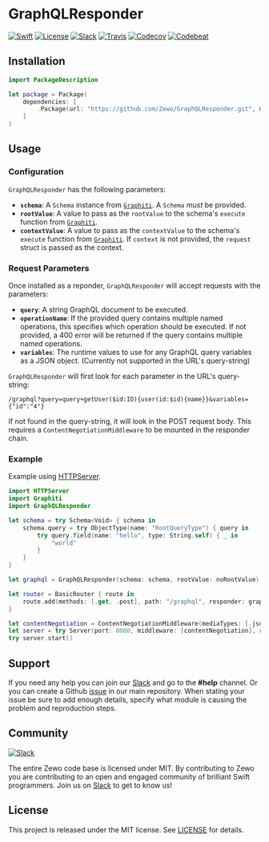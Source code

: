 # GraphQLResponder

[![Swift][swift-badge]][swift-url]
[![License][mit-badge]][mit-url]
[![Slack][slack-badge]][slack-url]
[![Travis][travis-badge]][travis-url]
[![Codecov][codecov-badge]][codecov-url]
[![Codebeat][codebeat-badge]][codebeat-url]

## Installation

```swift
import PackageDescription

let package = Package(
    dependencies: [
        .Package(url: "https://github.com/Zewo/GraphQLResponder.git", majorVersion: 0, minor: 14),
    ]
)
```

## Usage

### Configuration

`GraphQLResponder` has the following parameters:

- **`schema`**: A `Schema` instance from [`Graphiti`](https://github.com/GraphQLSwift/Graphiti). A `Schema` *must* be provided.
- **`rootValue`**: A value to pass as the `rootValue` to the schema's `execute` function from [`Graphiti`](https://github.com/GraphQLSwift/Graphiti).
- **`contextValue`**: A value to pass as the `contextValue` to the schema's `execute` function from [`Graphiti`](https://github.com/GraphQLSwift/Graphiti). If `context` is not provided, the `request` struct is passed as the context.

<!---
- **`graphiql `**: If `true`, presents [GraphiQL](https://github.com/graphql/graphiql) when the GraphQL endpoint is loaded in a browser. We recommend that you set `graphiql` to `true` when your app is in development, because it's quite useful. You may or may not want it in production.
-->

### Request Parameters

Once installed as a reponder, `GraphQLResponder` will accept requests with the parameters:

- **`query`**: A string GraphQL document to be executed.
- **`operationName`**: If the provided query contains multiple named operations, this specifies which operation should be executed. If not provided, a 400 error will be returned if the query contains multiple named operations.
- **`variables`**: The runtime values to use for any GraphQL query variables as a JSON object. (Currently not supported in the URL's query-string)

<!---
- **`raw`**: If the `graphiql` option is enabled and the raw parameter is provided raw JSON will always be returned instead of GraphiQL even when loaded from a browser.
-->

`GraphQLResponder` will first look for each parameter in the URL's query-string:

```
/graphql?query=query+getUser($id:ID){user(id:$id){name}}&variables={"id":"4"}
```
If not found in the query-string, it will look in the POST request body. This requires a `ContentNegotiationMiddleware` to be mounted in the responder chain.

### Example

Example using [HTTPServer](https://github.com/Zewo/HTTPServer).

```swift
import HTTPServer
import Graphiti
import GraphQLResponder

let schema = try Schema<Void> { schema in
    schema.query = try ObjectType(name: "RootQueryType") { query in
        try query.field(name: "hello", type: String.self) { _ in
            "world"
        }
    }
}

let graphql = GraphQLResponder(schema: schema, rootValue: noRootValue)

let router = BasicRouter { route in
    route.add(methods: [.get, .post], path: "/graphql", responder: graphql)
}

let contentNegotiation = ContentNegotiationMiddleware(mediaTypes: [.json])
let server = try Server(port: 8080, middleware: [contentNegotiation], responder: router)
try server.start()
```

## Support

If you need any help you can join our [Slack](http://slack.zewo.io) and go to the **#help** channel. Or you can create a Github [issue](https://github.com/Zewo/Zewo/issues/new) in our main repository. When stating your issue be sure to add enough details, specify what module is causing the problem and reproduction steps.

## Community

[![Slack][slack-image]][slack-url]

The entire Zewo code base is licensed under MIT. By contributing to Zewo you are contributing to an open and engaged community of brilliant Swift programmers. Join us on [Slack](http://slack.zewo.io) to get to know us!

## License

This project is released under the MIT license. See [LICENSE](LICENSE) for details.

[swift-badge]: https://img.shields.io/badge/Swift-3.0-orange.svg?style=flat
[swift-url]: https://swift.org
[mit-badge]: https://img.shields.io/badge/License-MIT-blue.svg?style=flat
[mit-url]: https://tldrlegal.com/license/mit-license
[slack-image]: http://s13.postimg.org/ybwy92ktf/Slack.png
[slack-badge]: https://zewo-slackin.herokuapp.com/badge.svg
[slack-url]: http://slack.zewo.io
[travis-badge]: https://travis-ci.org/Zewo/GraphQLResponder.svg?branch=master
[travis-url]: https://travis-ci.org/Zewo/GraphQLResponder
[codecov-badge]: https://codecov.io/gh/Zewo/GraphQLResponder/branch/master/graph/badge.svg
[codecov-url]: https://codecov.io/gh/Zewo/GraphQLResponder
[codebeat-badge]: https://codebeat.co/badges/7ef0c3f0-90dc-4d84-a679-2dd962286013
[codebeat-url]: https://codebeat.co/projects/github-com-zewo-graphqlresponder